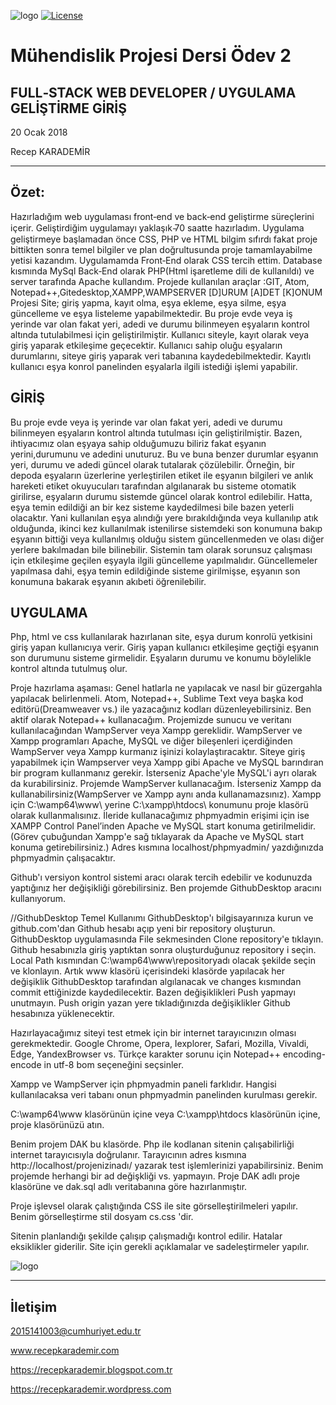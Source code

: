 ![logo](https://raw.githubusercontent.com/recepkarademir/Computer-Engineering-Project-2/master/GitHub%20Images/php-crud%20(2).jpg) [![License](https://img.shields.io/badge/license-MIT-green.svg?style=flat)](https://github.com/fastlane/fastlane/blob/master/LICENSE)

# Mühendislik Projesi Dersi Ödev 2
FULL‐STACK WEB DEVELOPER / UYGULAMA GELİŞTİRME GİRİŞ
------------------------------
20 Ocak 2018

Recep KARADEMİR
____________________________________________________________________________________________________________________________________

Özet:
------------------------------

Hazırladığım web uygulaması front‐end ve back‐end geliştirme süreçlerini içerir.
Geliştirdiğim uygulamayı yaklaşık ̴70 saatte hazırladım.
Uygulama geliştirmeye başlamadan önce CSS, PHP ve HTML bilgim sıfırdı fakat proje bittikten sonra temel bilgiler ve plan doğrultusunda proje tamamlayabilme yetisi kazandım.
Uygulamamda Front‐End olarak CSS tercih ettim. Database kısmında MySql
Back‐End olarak PHP(Html işaretleme dili de kullanıldı) ve server tarafında Apache kullandım.
Projede kullanılan araçlar :GIT, Atom, Notepad++,Gitedesktop,XAMPP,WAMPSERVER
[D]URUM [A]DET [K]ONUM Projesi
Site; giriş yapma, kayıt olma, eşya ekleme, eşya silme, eşya güncelleme ve eşya listeleme yapabilmektedir.
Bu proje evde veya iş yerinde var olan fakat yeri, adedi ve durumu bilinmeyen eşyaların kontrol altında tutulabilmesi için geliştirilmiştir. Kullanıcı siteyle, kayıt olarak veya giriş yaparak etkileşime geçecektir.
Kullanıcı sahip oluğu eşyaların durumlarını, siteye giriş yaparak veri tabanına kaydedebilmektedir.
Kayıtlı kullanıcı eşya konrol panelinden eşyalarla ilgili istediği işlemi yapabilir.


GİRİŞ
------------------------------

Bu proje evde veya iş yerinde var olan fakat yeri, adedi ve durumu bilinmeyen eşyaların kontrol altında tutulması için geliştirilmiştir.
Bazen, ihtiyacımız olan eşyaya sahip olduğumuzu biliriz fakat eşyanın yerini,durumunu ve adedini unuturuz.
Bu ve buna benzer durumlar eşyanın yeri, durumu ve adedi güncel olarak tutalarak çözülebilir.
Örneğin, bir depoda eşyaların üzerlerine yerleştirilen etiket ile eşyanın bilgileri ve anlık hareketi etiket okuyucuları tarafından algılanarak bu sisteme otomatik girilirse, eşyaların durumu sistemde güncel olarak kontrol edilebilir.
Hatta, eşya temin edildiği an bir kez sisteme kaydedilmesi bile bazen yeterli olacaktır.
Yani kullanılan eşya alındığı yere bırakıldığında veya kullanılıp atık olduğunda, ikinci kez kullanılmak istenilirse sistemdeki son konumuna bakıp eşyanın bittiği veya kullanılmış olduğu sistem güncellenmeden ve olası diğer yerlere bakılmadan bile bilinebilir.
Sistemin tam olarak sorunsuz çalışması için etkileşime geçilen eşyayla ilgili güncelleme yapılmalıdır.
Güncellemeler yapılmasa dahi, eşya temin edildiğinde sisteme girilmişse, eşyanın son konumuna bakarak eşyanın akıbeti öğrenilebilir.


UYGULAMA
------------------------------

Php, html ve css kullanılarak hazırlanan site, eşya durum konrolü yetkisini giriş yapan kullanıcıya verir.
Giriş yapan kullanıcı etkileşime geçtiği eşyanın son durumunu sisteme girmelidir.
Eşyaların durumu ve konumu böylelikle kontrol altında tutulmuş olur.

Proje hazırlama aşaması:
Genel hatlarla ne yapılacak ve nasıl bir güzergahla yapılacak belirlenmeli.
Atom, Notepad++, Sublime Text veya başka kod editörü(Dreamweaver vs.) ile yazacağınız kodları düzenleyebilirsiniz.
Ben aktif olarak Notepad++ kullanacağım. 
Projemizde sunucu ve veritanı kullanılacağından WampServer veya Xampp gereklidir. 
WampServer ve Xampp programları Apache, MySQL ve diğer bileşenleri içerdiğinden WampServer veya Xampp kurmanız işinizi kolaylaştıracaktır.
Siteye giriş yapabilmek için Wampserver veya Xampp gibi Apache ve MySQL barındıran bir 
program kullanmanız gerekir. 
İsterseniz Apache'yle MySQL'i ayrı olarak da kurabilirsiniz. Projemde WampServer kullanacağım.
İsterseniz Xampp da kullanabilirsiniz(WampServer ve Xampp aynı anda kullanamazsınız). 
Xampp için C:\wamp64\www\  yerine  C:\xampp\htdocs\ konumunu proje klasörü olarak kullanmalısınız.
İleride kullanacağımız phpmyadmin erişimi için ise XAMPP Control Panel’inden Apache ve MySQL start konuma getirilmelidir.
(Görev çubuğundan Xampp'e sağ tıklayarak da Apache ve MySQL start konuma getirebilirsiniz.) 
Adres kısmına localhost/phpmyadmin/   yazdığınızda phpmyadmin çalışacaktır.

Github'ı versiyon kontrol sistemi aracı olarak tercih edebilir ve kodunuzda yaptığınız her değişikliği 
görebilirsiniz. Ben projemde GithubDesktop aracını kullanıyorum.

//GithubDesktop Temel Kullanımı
GithubDesktop'ı bilgisayarınıza kurun ve  github.com'dan Github hesabı açıp yeni bir repository oluşturun.
GithubDesktop uygulamasında File sekmesinden Clone repository'e tıklayın. Github hesabınızla giriş yaptıktan sonra oluşturduğunuz repository i seçin.
Local Path kısmından C:\wamp64\www\repositoryadı olacak şekilde seçin ve klonlayın. 
Artık www klasörü içerisindeki klasörde yapılacak her değişiklik GithubDesktop tarafından algılanacak ve changes kısmından commit ettiğinizde kaydedilecektir. Bazen değişiklikleri Push yapmayı unutmayın. 
Push origin yazan yere tıkladığınızda değişiklikler Github hesabınıza yüklenecektir.

Hazırlayacağımız siteyi test etmek için bir internet tarayıcınızın olması gerekmektedir.
Google Chrome, Opera, Iexplorer, Safari, Mozilla, Vivaldi, Edge, YandexBrowser vs.
Türkçe karakter sorunu için Notepad++ encoding-encode in utf-8 bom seçeneğini seçsinler.

Xampp ve WampServer için phpmyadmin paneli farklıdır. Hangisi kullanılacaksa veri tabanı onun phpmyadmin panelinden kurulması gerekir.

C:\wamp64\www   klasörünün içine veya C:\xampp\htdocs  klasörünün içine, proje klasörünüzü atın.

Benim projem DAK bu klasörde.  Php ile kodlanan sitenin çalışabilirliği internet tarayıcısıyla doğrulanır.
Tarayıcının adres kısmına  http://localhost/projenizinadı/    yazarak test işlemlerinizi yapabilirsiniz.
Benim projemde herhangi bir ad değişkliği vs. yapmayın. Proje DAK adlı proje klasörüne ve dak.sql adlı veritabanına göre hazırlanmıştır.

Proje işlevsel olarak çalıştığında CSS ile site görselleştirilmeleri yapılır.
Benim görselleştirme stil dosyam cs.css 'dir.

Sitenin planlandığı şekilde çalışıp çalışmadığı kontrol edilir. 
Hatalar eksiklikler giderilir. Site için gerekli açıklamalar ve sadeleştirmeler yapılır.



![logo](https://raw.githubusercontent.com/recepkarademir/Computer-Engineering-Project-2/master/GitHub%20Images/CRUD.jpg)

___________________________________________________________________________________________________________________________________

İletişim
------------------------------

2015141003@cumhuriyet.edu.tr

www.recepkarademir.com

https://recepkarademir.blogspot.com.tr

https://recepkarademir.wordpress.com
